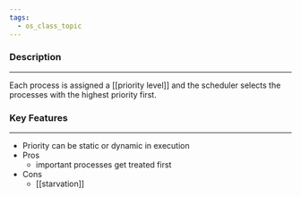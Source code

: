 ```yaml
---
tags:
  - os_class_topic
---
```

### Description
---
Each process is assigned a [[priority level]] and the scheduler selects the processes with the highest priority first.

### Key Features
---
- Priority can be static or dynamic in execution
- Pros
	- important processes get treated first
- Cons
	- [[starvation]]